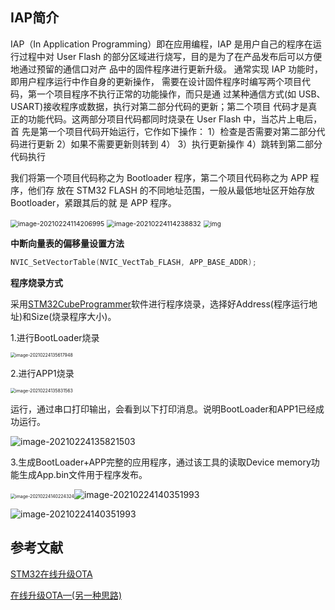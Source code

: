 ## IAP简介

IAP（In Application Programming）即在应用编程，IAP 是用户自己的程序在运行过程中对
User Flash 的部分区域进行烧写，目的是为了在产品发布后可以方便地通过预留的通信口对产
品中的固件程序进行更新升级。 通常实现 IAP 功能时，即用户程序运行中作自身的更新操作，
需要在设计固件程序时编写两个项目代码，第一个项目程序不执行正常的功能操作，而只是通
过某种通信方式(如 USB、USART)接收程序或数据，执行对第二部分代码的更新；第二个项目
代码才是真正的功能代码。这两部分项目代码都同时烧录在 User Flash 中，当芯片上电后，首
先是第一个项目代码开始运行，它作如下操作：
1）检查是否需要对第二部分代码进行更新
2）如果不需要更新则转到 4）
3）执行更新操作
4）跳转到第二部分代码执行

我们将第一个项目代码称之为 Bootloader 程序，第二个项目代码称之为 APP 程序，他们存
放在 STM32 FLASH 的不同地址范围，一般从最低地址区开始存放 Bootloader，紧跟其后的就
是 APP 程序。

<img src="D:\Saber_Workshop\Personal\Doc\Markdown_Note\嵌入式相关笔记\STM32_IAP.assets\image-20210224114206995.png" alt="image-20210224114206995 " style="zoom:75%;" />

<img src="D:\Saber_Workshop\Personal\Doc\Markdown_Note\嵌入式相关笔记\STM32_IAP.assets\image-20210224114238832.png" alt="image-20210224114238832 " style="zoom:75%;" />



<img src="D:\Saber_Workshop\Personal\Doc\Markdown_Note\嵌入式相关笔记\STM32_IAP.assets\Boot_App.png" alt="img" style="zoom:70%;" />

**中断向量表的偏移量设置方法**

```c
NVIC_SetVectorTable(NVIC_VectTab_FLASH, APP_BASE_ADDR);
```

**程序烧录方式**

采用[STM32CubeProgrammer](https://www.st.com/zh/development-tools/stm32cubeprog.html)软件进行程序烧录，选择好Address(程序运行地址)和Size(烧录程序大小)。

1.进行BootLoader烧录

<img src="D:\Saber_Workshop\Personal\Doc\Markdown_Note\嵌入式相关笔记\STM32_IAP.assets\image-20210224135617948.png" alt="image-20210224135617948" style="zoom:50%;" />

2.进行APP1烧录

<img src="D:\Saber_Workshop\Personal\Doc\Markdown_Note\嵌入式相关笔记\STM32_IAP.assets\image-20210224135831563.png" alt="image-20210224135831563" style="zoom:50%;" />

运行，通过串口打印输出，会看到以下打印消息。说明BootLoader和APP1已经成功运行。

![image-20210224135821503](D:\Saber_Workshop\Personal\Doc\Markdown_Note\嵌入式相关笔记\STM32_IAP.assets\image-20210224135821503.png)

3.生成BootLoader+APP完整的应用程序，通过该工具的读取Device memory功能生成App.bin文件用于程序发布。

<img src="D:\Saber_Workshop\Personal\Doc\Markdown_Note\嵌入式相关笔记\STM32_IAP.assets\image-20210224140224324.png" alt="image-20210224140224324" style="zoom:50%;" />![image-20210224140351993](D:\Saber_Workshop\Personal\Doc\Markdown_Note\嵌入式相关笔记\STM32_IAP.assets\image-20210224140351993.png)

![image-20210224140351993](D:\Saber_Workshop\Personal\Doc\Markdown_Note\嵌入式相关笔记\STM32_IAP.assets\image-20210224140351993.png)

## 参考文献

[STM32在线升级OTA](https://mculover666.blog.csdn.net/article/details/106658908)

[在线升级OTA—(另一种思路)](https://blog.csdn.net/weixin_41294615/article/details/105122644)